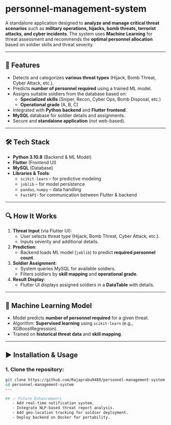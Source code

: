 # personnel-management-system
A standalone application designed to **analyze and manage critical threat scenarios** such as **military operations, hijacks, bomb threats, terrorist attacks, and cyber incidents**. The system uses **Machine Learning** for threat assessment and recommends the **optimal personnel allocation** based on soldier skills and threat severity.

---

## 🚀 Features
- Detects and categorizes **various threat types** (Hijack, Bomb Threat, Cyber Attack, etc.).
- Predicts **number of personnel required** using a trained ML model.
- Assigns suitable soldiers from the database based on:
  - **Specialized skills** (Sniper, Recon, Cyber Ops, Bomb Disposal, etc.)
  - **Operational grade** (A, B, C)
- Integrated with **Python backend** and **Flutter frontend**.
- **MySQL** database for soldier details and assignments.
- Secure and **standalone application** (not web-based).

---

## 🛠 Tech Stack
- **Python 3.10.8** (Backend & ML Model)
- **Flutter** (Frontend UI)
- **MySQL** (Database)
- **Libraries & Tools**:
  - `scikit-learn` – for predictive modeling
  - `joblib` – for model persistence
  - `pandas`, `numpy` – data handling
  - `FastAPI`- for communication between Flutter & backend

---

## 🔍 How It Works
1. **Threat Input** (via Flutter UI):
   - User selects threat type (Hijack, Bomb Threat, Cyber Attack, etc.).
   - Inputs severity and additional details.
2. **Prediction**:
   - Backend loads ML model (`joblib`) to predict **required personnel count**.
3. **Soldier Assignment**:
   - System queries MySQL for available soldiers.
   - Filters soldiers by **skill mapping** and **operational grade**.
4. **Result Display**:
   - Flutter UI displays assigned soldiers in a **DataTable** with details.

---

## 🧠 Machine Learning Model
- Model predicts **number of personnel required** for a given threat.
- Algorithm: **Supervised learning** using `scikit-learn` (e.g., XGBoostRegression).
- Trained on **historical threat data** and **skill mapping**.

---

## ▶️ Installation & Usage
### **1. Clone the repository:**
```bash
git clone https://github.com/Rajaprabu9488/personnel-management-system.git
cd personnel-management-system
---

## 📈 Future Enhancements
   - Add real-time notification system.
   - Integrate NLP-based threat report analysis.
   - Add geo-location tracking for soldier deployment.
   - Deploy backend on Docker for portability.
